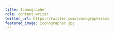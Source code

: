 ```yaml
---
title: Iconographer
role: content_writer
twitter_url: https://twitter.com/iconographericx
featured_image: iconographer.jpg
---
```

